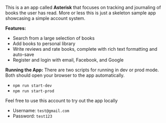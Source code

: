 This is a an app called **Asterisk** that focuses on tracking and journaling of books the user has read. More or less this is just a skeleton sample app showcasing a simple account system.

**Features:**
- Search from a large selection of books
- Add books to personal library
- Write reviews and rate books, complete with rich text formatting and auto-save
- Register and login with email, Facebook, and Google

**Running the App:**
There are two scripts for running in dev or prod mode. Both should open your browser to the app automatically.
- `npm run start-dev`
- `npm run start-prod`

Feel free to use this account to try out the app locally
- Username: `test@gmail.com`
- Password: `test123`
